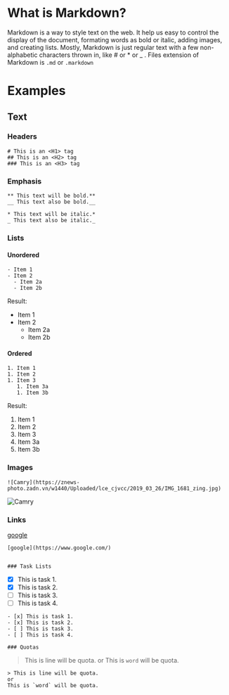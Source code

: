 # What is Markdown?
Markdown is a way to style text on the web. It help us easy to control the display of the document, 
formating words as bold or italic, adding images, and creating lists. Mostly, Markdown is just 
regular text with a few non-alphabetic characters thrown in, like # or * or _ .
Files extension of Markdown is `.md` or `.markdown`

# Examples

## Text

### Headers
```
# This is an <H1> tag
## This is an <H2> tag
### This is an <H3> tag
```

### Emphasis
```
** This text will be bold.**
__ This text also be bold.__

* This text will be italic.*
_ This text also be italic._
```

### Lists
#### Unordered
```
- Item 1
- Item 2
  - Item 2a
  - Item 2b
```
Result:
- Item 1
- Item 2
  - Item 2a
  - Item 2b

#### Ordered
```
1. Item 1
1. Item 2
1. Item 3
   1. Item 3a
   1. Item 3b
```
Result:
1. Item 1
1. Item 2
1. Item 3
  2. Item 3a
  2. Item 3b

### Images
```
![Camry](https://znews-photo.zadn.vn/w1440/Uploaded/lce_cjvcc/2019_03_26/IMG_1681_zing.jpg)

```
![Camry](https://znews-photo.zadn.vn/w1440/Uploaded/lce_cjvcc/2019_03_26/IMG_1681_zing.jpg)

### Links
[google](https://www.google.com/)
```
[google](https://www.google.com/)


### Task Lists
```
- [x] This is task 1.
- [x] This is task 2.
- [ ] This is task 3.
- [ ] This is task 4.
```
- [x] This is task 1.
- [x] This is task 2.
- [ ] This is task 3.
- [ ] This is task 4.

### Quotas
```
> This is line will be quota.
or
This is `word` will be quota.
```
> This is line will be quota.
or
This is `word` will be quota.
